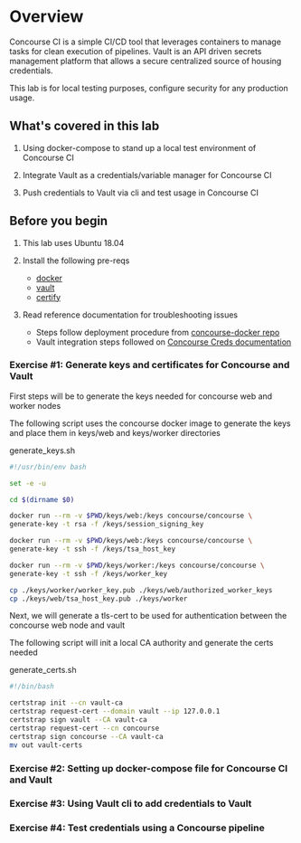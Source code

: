 # Overview

Concourse CI is a simple CI/CD tool that leverages containers to manage tasks for clean execution of pipelines. Vault is an API driven secrets management platform that allows a secure centralized source of housing credentials.

This lab is for local testing purposes, configure security for any production usage.

## What's covered in this lab

1. Using docker-compose to stand up a local test environment of Concourse CI

2. Integrate Vault as a credentials/variable manager for Concourse CI

3. Push credentials to Vault via cli and test usage in Concourse CI

## Before you begin

1. This lab uses Ubuntu 18.04

2. Install the following pre-reqs
    * [docker](https://docs.docker.com/install/linux/docker-ce/ubuntu/)
    * [vault](https://www.vaultproject.io/docs/install/)
    * [certify](https://github.com/square/certstrap)

3. Read reference documentation for troubleshooting issues
    * Steps follow deployment procedure from [concourse-docker repo](https://github.com/concourse/concourse-docker)
    * Vault integration steps followed on [Concourse Creds documentation](https://concourse-ci.org/vault-credential-manager.html)

### Exercise #1: Generate keys and certificates for Concourse and Vault

First steps will be to generate the keys needed for concourse web and worker nodes

The following script uses the concourse docker image to generate the keys and place them in keys/web and keys/worker directories

generate_keys.sh
```sh
#!/usr/bin/env bash

set -e -u

cd $(dirname $0)

docker run --rm -v $PWD/keys/web:/keys concourse/concourse \
generate-key -t rsa -f /keys/session_signing_key

docker run --rm -v $PWD/keys/web:/keys concourse/concourse \
generate-key -t ssh -f /keys/tsa_host_key

docker run --rm -v $PWD/keys/worker:/keys concourse/concourse \
generate-key -t ssh -f /keys/worker_key

cp ./keys/worker/worker_key.pub ./keys/web/authorized_worker_keys
cp ./keys/web/tsa_host_key.pub ./keys/worker
```


Next, we will generate a tls-cert to be used for authentication between the concourse web node and vault

The following script will init a local CA authority and generate the certs needed

generate_certs.sh
```bash
#!/bin/bash

certstrap init --cn vault-ca
certstrap request-cert --domain vault --ip 127.0.0.1
certstrap sign vault --CA vault-ca
certstrap request-cert --cn concourse
certstrap sign concourse --CA vault-ca
mv out vault-certs
```



### Exercise #2: Setting up docker-compose file for Concourse CI and Vault

### Exercise #3: Using Vault cli to add credentials to Vault

### Exercise #4: Test credentials using a Concourse pipeline